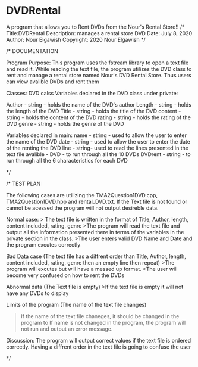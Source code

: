 # DVDRental
A program that allows you to Rent DVDs from the Nour's Rental Store!!
/*
 Title:DVDRental
 Description: manages a rental store DVD
 Date: July 8, 2020
 Author: Nour Elgawish
 Copyright: 2020 Nour Elgawish
*/

/*
 DOCUMENTATION
 
 Program Purpose:
     This program uses the fstream library to open a text file and read it. While reading the text file, the program utilizes the DVD class to rent and manage a rental store named Nour's DVD Rental Store. Thus users can view avalible DVDs and rent them

 Classes: DVD calss
 Variables declared in the DVD class under private:
 
 Author - string - holds the name of the DVD's author
 Length - string - holds the length of the DVD
 Title - string - holds the title of the DVD
 content - string - holds the content of the DVD
 rating - string - holds the rating of the DVD
 genre - string - holds the genre of the DVD
 
 Variables declared in main:
     name - string - used to allow the user to enter the name of the DVD
     date - string - used to allow the user to enter the date of the renting the DVD
     line - string- used to read the lines presented in the text file
    avalible - DVD - to run through all the 10 DVDs
    DVDrent - string - to run through all the 6 characteristics for each DVD
  
*/

/*
 TEST PLAN
 
 The following cases are utilizing the TMA2Question1DVD.cpp, TMA2Question1DVD.hpp  and rental_DVD.txt. If the Text file is not found or cannot be acessed the program will not output desireble data.

 Normal case:
     > The text file is written in the format of Title, Author, length, content included, rating, genre
     >The program will read the text file and output all the information presented there in terms of the variables in the private section in the class.
     >The user enters valid DVD Name and Date and the program excutes correctly

 Bad Data case  (The text file has a diffrent order than Title, Author, length, content included, rating, genre then an empty line then repeat)
     >The program will excutes but will have a messed up format.
     >The user will become very confused on how to rent the DVDs
 

 Abnormal data (The Text file is empty)
     >If the text file is empty it will not have any DVDs to display
 
 Limits of the program (The name of the text file changes)
 >If the name of the text file chaneges, it should be changed in the program to
 >If name is not changed in the program, the program will not run and output an error message.
    
 Discussion:
     The program will output correct values if the text file is ordered correctly.
     Having a diffrent order in the text file is going to confuse the user
 
*/
